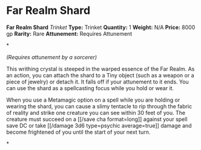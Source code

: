 # Far Realm Shard

**Far Realm Shard**
_Trinket_
**Type:** Trinket
**Quantity:** 1
**Weight:** N/A
**Price:** 8000 gp
**Rarity:** Rare
**Attunement:** Requires Attunement

*<div class="item-attunement"><i>(Requires attunement by a sorcerer)</i><p>This writhing crystal is steeped in the warped essence of the Far Realm. As an action, you can attach the shard to a Tiny object (such as a weapon or a piece of jewelry) or detach it. It falls off if your attunement to it ends. You can use the shard as a spellcasting focus while you hold or wear it.

When you use a Metamagic option on a spell while you are holding or wearing the shard, you can cause a slimy tentacle to rip through the fabric of reality and strike one creature you can see within 30 feet of you. The creature must succeed on a [[/save cha format=long]] against your spell save DC or take  [[/damage 3d6 type=psychic average=true]] damage and become frightened of you until the start of your next turn.</p>*